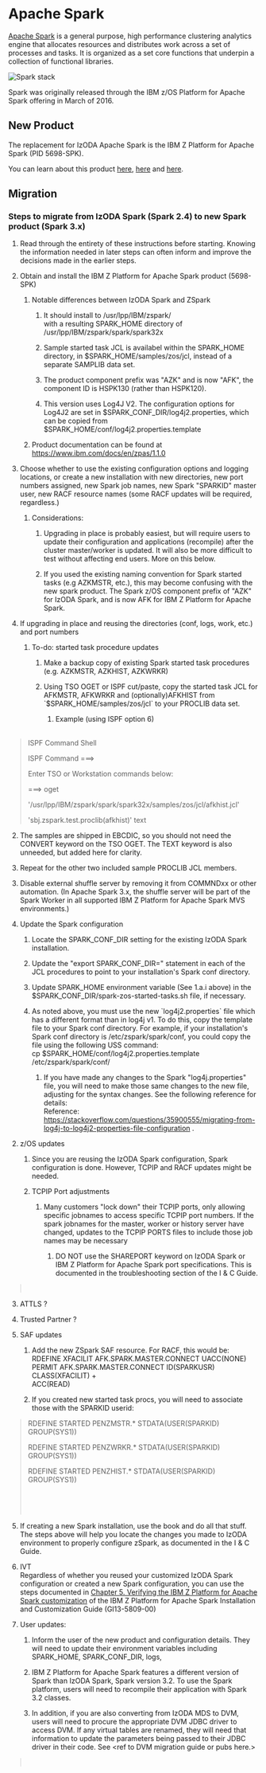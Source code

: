 # Apache Spark

[Apache Spark](https://spark.apache.org/) is a general purpose, high performance clustering analytics engine that allocates resources and distributes work across a set of processes and tasks. It is organized as a set core functions that underpin a collection of functional libraries.

![Spark stack](../../img/spark-stack.png "Spark Stack")

Spark was originally released through the IBM z/OS Platform for Apache Spark offering in March of 2016.

## New Product

The replacement for IzODA Apache Spark is the IBM Z Platform for Apache Spark (PID 5698-SPK).

You can learn about this product [here](https://www.ibm.com/support/z-content-solutions/journey-to-open-data-analytics/),
[here](https://www.ibm.com/support/z-content-solutions/journey-to-open-data-analytics/) and [here](https://www.ibm.com/docs/en/zpas/1.1.0).

## Migration

### Steps to migrate from IzODA Spark (Spark 2.4) to new Spark product (Spark 3.x)

1.  Read through the entirety of these instructions before starting.
    Knowing the information needed in later steps can often inform and
    improve the decisions made in the earlier steps.

2.  Obtain and install the IBM Z Platform for Apache Spark product
    (5698-SPK)

    1.  Notable differences between IzODA Spark and ZSpark

        1.  It should install to /usr/lpp/IBM/zspark/  
            with a resulting SPARK\_HOME directory of
            /usr/lpp/IBM/zspark/spark/spark32x

        2.  Sample started task JCL is availabel within the SPARK\_HOME
            directory, in $SPARK\_HOME/samples/zos/jcl, instead of a
            separate SAMPLIB data set.

        3.  The product component prefix was "AZK" and is now "AFK", the
            component ID is HSPK130 (rather than HSPK120).

        4.  This version uses Log4J V2. The configuration options for
            Log4J2 are set in $SPARK\_CONF\_DIR/log4j2.properties, which
            can be copied from
            $SPARK\_HOME/conf/log4j2.properties.template

    2.  Product documentation can be found at
        <https://www.ibm.com/docs/en/zpas/1.1.0>

3.  Choose whether to use the existing configuration options and logging
    locations, or create a new installation with new directories, new
    port numbers assigned, new Spark job names, new Spark "SPARKID"
    master user, new RACF resource names (some RACF updates will be
    required, regardless.)

    1.  Considerations:

        1.  Upgrading in place is probably easiest, but will require
            users to update their configuration and applications
            (recompile) after the cluster master/worker is updated. It
            will also be more difficult to test without affecting end
            users. More on this below.

        2.  If you used the existing naming convention for Spark started
            tasks (e.g AZKMSTR, etc.), this may become confusing with
            the new spark product. The Spark z/OS component prefix of
            "AZK" for IzODA Spark, and is now AFK for IBM Z Platform for
            Apache Spark.

4.  If upgrading in place and reusing the directories (conf, logs, work,
    etc.) and port numbers

    1.  To-do: started task procedure updates

        1.  Make a backup copy of existing Spark started task procedures
            (e.g. AZKMSTR, AZKHIST, AZKWRKR)

        2.  Using TSO OGET or ISPF cut/paste, copy the started task JCL
            for AFKMSTR, AFKWRKR and (optionally)AFKHIST from
            \`$SPARK\_HOME/samples/zos/jcl\` to your PROCLIB data set.

            1.  Example (using ISPF option 6)  
                 

> ISPF Command Shell
>
> ISPF Command ===&gt;
>
> Enter TSO or Workstation commands below:
>
> ===&gt; oget
>
> '/usr/lpp/IBM/zspark/spark/spark32x/samples/zos/jcl/afkhist.jcl'
>
> 'sbj.zspark.test.proclib(afkhist)' text

2.  The samples are shipped in EBCDIC, so you should not need the
    CONVERT keyword on the TSO OGET. The TEXT keyword is also unneeded,
    but added here for clarity.

3.  Repeat for the other two included sample PROCLIB JCL members.

<!-- -->

3.  Disable external shuffle server by removing it from COMMNDxx or
    other automation. (In Apache Spark 3.x, the shuffle server will be
    part of the Spark Worker in all supported IBM Z Platform for Apache
    Spark MVS environments.)

4.  Update the Spark configuration

    1.  Locate the SPARK\_CONF\_DIR setting for the existing IzODA Spark
        installation.

    2.  Update the "export SPARK\_CONF\_DIR=" statement in each of the
        JCL procedures to point to your installation's Spark conf
        directory.

    3.  Update SPARK\_HOME environment variable (See 1.a.i above) in the
        $SPARK\_CONF\_DIR/spark-zos-started-tasks.sh file, if necessary.

    4.  As noted above, you must use the new \`log4j2.properties\` file
        which has a different format than in log4j v1. To do this, copy
        the template file to your Spark conf directory. For example, if
        your installation's Spark conf directory is
        /etc/zspark/spark/conf, you could copy the file using the
        following USS command:  
        cp $SPARK\_HOME/conf/log4j2.properties.template
        /etc/zspark/spark/conf/

        1.  If you have made any changes to the Spark "log4j.properties"
            file, you will need to make those same changes to the new
            file, adjusting for the syntax changes. See the following
            reference for details:  
            Reference:
            <https://stackoverflow.com/questions/35900555/migrating-from-log4j-to-log4j2-properties-file-configuration>
            .

<!-- -->

2.  z/OS updates

    1.  Since you are reusing the IzODA Spark configuration, Spark
        configuration is done. However, TCPIP and RACF updates might be
        needed.

    2.  TCPIP Port adjustments

        1.  Many customers "lock down" their TCPIP ports, only allowing
            specific jobnames to access specific TCPIP port numbers. If
            the spark jobnames for the master, worker or history server
            have changed, updates to the TCPIP PORTS files to include
            those job names may be necessary

            1.  DO NOT use the SHAREPORT keyword on IzODA Spark or IBM Z
                Platform for Apache Spark port specifications. This is
                documented in the troubleshooting section of the I & C
                Guide.

>  

3.  ATTLS ?

4.  Trusted Partner ?

5.  SAF updates

    1.  Add the new ZSpark SAF resource. For RACF, this would be:  
        RDEFINE XFACILIT AFK.SPARK.MASTER.CONNECT UACC(NONE)  
        PERMIT AFK.SPARK.MASTER.CONNECT ID(SPARKUSR) CLASS(XFACILIT) +  
        ACC(READ)

    2.  If you created new started task procs, you will need to
        associate those with the SPARKID userid:

> RDEFINE STARTED PENZMSTR.\* STDATA(USER(SPARKID) GROUP(SYS1))
>
> RDEFINE STARTED PENZWRKR.\* STDATA(USER(SPARKID) GROUP(SYS1))
>
> RDEFINE STARTED PENZHIST.\* STDATA(USER(SPARKID) GROUP(SYS1))
>
>  
>
>  

5.  If creating a new Spark installation, use the book and do all that
    stuff. The steps above will help you locate the changes you made to
    IzODA environment to properly configure zSpark, as documented in the
    I & C Guide.

6.  IVT  
    Regardless of whether you reused your customized IzODA Spark
    configuration or created a new Spark configuration, you can use the
    steps documented in <u>Chapter 5. Verifying the IBM Z Platform for
    Apache Spark customization</u> of the IBM Z Platform for Apache
    Spark Installation and Customization Guide (GI13-5809-00)

7.  User updates:

    1.  Inform the user of the new product and configuration details.
        They will need to update their environment variables including
        SPARK\_HOME, SPARK\_CONF\_DIR, logs,

    2.  IBM Z Platform for Apache Spark features a different version of
        Spark than IzODA Spark, Spark version 3.2. To use the Spark
        platform, users will need to recompile their application with
        Spark 3.2 classes.

    3.  In addition, if you are also converting from IzODA MDS to DVM,
        users will need to procure the appropriate DVM JDBC driver to
        access DVM. If any virtual tables are renamed, they will need
        that information to update the parameters being passed to their
        JDBC driver in their code. See &lt;ref to DVM migration guide or
        pubs here.&gt;

>  
